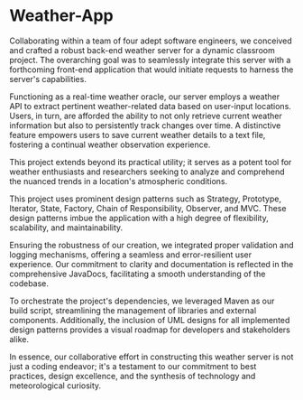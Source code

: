 # Weather-App

Collaborating within a team of four adept software engineers, we conceived and crafted a robust back-end weather server for a dynamic classroom project. The overarching goal was to seamlessly integrate this server with a forthcoming front-end application that would initiate requests to harness the server's capabilities.

Functioning as a real-time weather oracle, our server employs a weather API to extract pertinent weather-related data based on user-input locations. Users, in turn, are afforded the ability to not only retrieve current weather information but also to persistently track changes over time. A distinctive feature empowers users to save current weather details to a text file, fostering a continual weather observation experience.

This project extends beyond its practical utility; it serves as a potent tool for weather enthusiasts and researchers seeking to analyze and comprehend the nuanced trends in a location's atmospheric conditions.

This project uses prominent design patterns such as Strategy, Prototype, Iterator, State, Factory, Chain of Responsibility, Observer, and MVC. These design patterns imbue the application with a high degree of flexibility, scalability, and maintainability.

Ensuring the robustness of our creation, we integrated proper validation and logging mechanisms, offering a seamless and error-resilient user experience. Our commitment to clarity and documentation is reflected in the comprehensive JavaDocs, facilitating a smooth understanding of the codebase.

To orchestrate the project's dependencies, we leveraged Maven as our build script, streamlining the management of libraries and external components. Additionally, the inclusion of UML designs for all implemented design patterns provides a visual roadmap for developers and stakeholders alike.

In essence, our collaborative effort in constructing this weather server is not just a coding endeavor; it's a testament to our commitment to best practices, design excellence, and the synthesis of technology and meteorological curiosity.
